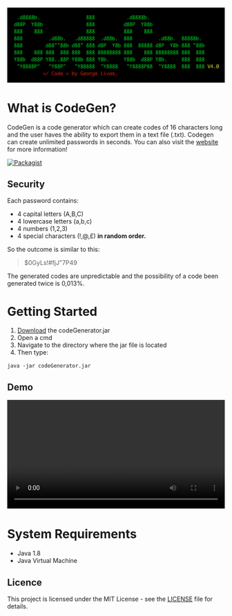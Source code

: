 ![logo](./Readme_resources/logo.png)
# What is CodeGen?
CodeGen is a code generator which can create codes of 16 characters long and the 
user haves the ability to export them in a text file (.txt). Codegen can create unlimited passwords in seconds. You can also visit the [website](http://georgelivas.github.io/Code-Generator/) for more information! 

[![Packagist](https://img.shields.io/packagist/l/doctrine/orm.svg)]()
## Security
Each password contains: 

- 4 capital letters (A,B,C)
- 4 lowercase letters (a,b,c) 
- 4 numbers (1,2,3)
- 4 special characters (!,@,£)
**in random order.**

So the outcome is similar to this: 
> $0GyLs!#fjJ"7P49

The generated codes are unpredictable and the possibility of a code been generated twice is 0,013%.

# Getting Started

1. [Download](https://github.com/georgelivas/Code-Generator/releases) the codeGenerator.jar
2. Open a cmd
3. Navigate to the directory where the jar file is located
4. Then type:

```
java -jar codeGenerator.jar 
```
## Demo
<video width="100%" autoplay loop>
  <source src="./Readme_resources/codegen.mov" type="video/mp4">
  <img src="./Readme_resources/ScreenShot.png">
</video>

# System Requirements

* Java 1.8 
* Java Virtual Machine

## Licence
This project is licensed under the MIT License - see the [LICENSE](https://github.com/georgelivas/Code-Generator/blob/master/Licence) file for details.